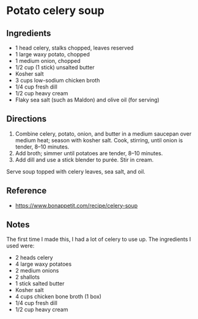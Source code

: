 # Potato celery soup

## Ingredients

* 1 head celery, stalks chopped, leaves reserved
* 1 large waxy potato, chopped
* 1 medium onion, chopped
* 1/2 cup (1 stick) unsalted butter
* Kosher salt
* 3 cups low-sodium chicken broth
* 1/4 cup fresh dill
* 1/2 cup heavy cream
* Flaky sea salt (such as Maldon) and olive oil (for serving)

## Directions

1. Combine celery, potato, onion, and butter in a medium saucepan over medium heat; season with kosher salt. Cook, stirring, until onion is tender, 8–10 minutes. 
2. Add broth; simmer until potatoes are tender, 8–10 minutes. 
3. Add dill and use a stick blender to purée. Stir in cream. 

Serve soup topped with celery leaves, sea salt, and oil.

## Reference

* <https://www.bonappetit.com/recipe/celery-soup>

## Notes

The first time I made this, I had a lot of celery to use up. The ingredients I used were: 

* 2 heads celery
* 4 large waxy potatoes
* 2 medium onions
* 2 shallots
* 1 stick salted butter
* Kosher salt
* 4 cups chicken bone broth (1 box)
* 1/4 cup fresh dill
* 1/2 cup heavy cream
